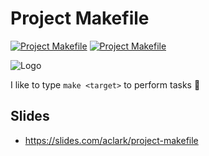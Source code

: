 # Project Makefile

[![Project Makefile](https://github.com/project-makefile/project-makefile/actions/workflows/makefile.yml/badge.svg)](https://github.com/project-makefile/project-makefile/actions/workflows/makefile.yml) [![Project Makefile](https://github.com/project-makefile/project-makefile/actions/workflows/django.yml/badge.svg)](https://github.com/project-makefile/project-makefile/actions/workflows/django.yml)

![Logo](https://raw.githubusercontent.com/project-makefile/project-makefile/main/docs/logo.png)

I like to type `make <target>` to perform tasks 🤷

## Slides

- https://slides.com/aclark/project-makefile
